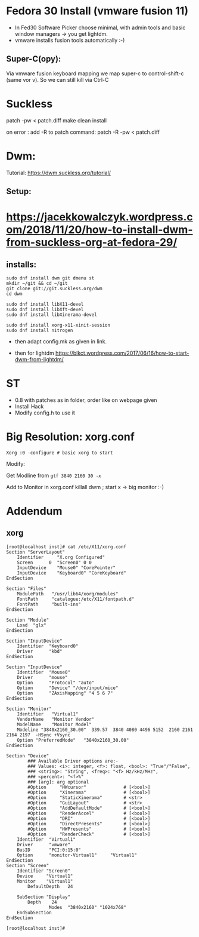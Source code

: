 # Fedora 30 Install (vmware fusion 11)

- In Fed30 Software Picker choose minimal, with admin tools and basic window managers -> you get lightdm.
- vmware installs fusion tools automatically :-)

## Super-C(opy):

Via vmware fusion keyboard mapping we map super-c to control-shift-c (same vor v). 
So we can still kill via Ctrl-C

# Suckless

patch -pw < patch.diff
make clean install

on error : add -R to patch command: patch -R -pw < patch.diff


# Dwm:

Tutorial: https://dwm.suckless.org/tutorial/

## Setup:
# https://jacekkowalczyk.wordpress.com/2018/11/20/how-to-install-dwm-from-suckless-org-at-fedora-29/
## installs:

	sudo dnf install dwm git dmenu st
	mkdir ~/git && cd ~/git
	git clone git://git.suckless.org/dwm
	cd dwm 

	sudo dnf install libX11-devel
	sudo dnf install libXft-devel
	sudo dnf install libXinerama-devel

	sudo dnf install xorg-x11-xinit-session
	sudo dnf install nitrogen

- then adapt config.mk as given in link.

- then for lightdm 
https://blkct.wordpress.com/2017/06/16/how-to-start-dwm-from-lightdm/


# ST

- 0.8 with patches as in folder, order like on webpage given
- Install Hack
- Modify config.h to use it





# Big Resolution: xorg.conf

	Xorg :0 -configure # basic xorg to start

Modify:

Get Modline from `gtf 3840 2160 30 -x`

Add to Monitor in xorg.conf 
killall dwm ; start x -> big monitor :-)







# Addendum

## xorg

```
[root@localhost inst]# cat /etc/X11/xorg.conf
Section "ServerLayout"
	Identifier     "X.org Configured"
	Screen      0  "Screen0" 0 0
	InputDevice    "Mouse0" "CorePointer"
	InputDevice    "Keyboard0" "CoreKeyboard"
EndSection

Section "Files"
	ModulePath   "/usr/lib64/xorg/modules"
	FontPath     "catalogue:/etc/X11/fontpath.d"
	FontPath     "built-ins"
EndSection

Section "Module"
	Load  "glx"
EndSection

Section "InputDevice"
	Identifier  "Keyboard0"
	Driver      "kbd"
EndSection

Section "InputDevice"
	Identifier  "Mouse0"
	Driver      "mouse"
	Option	    "Protocol" "auto"
	Option	    "Device" "/dev/input/mice"
	Option	    "ZAxisMapping" "4 5 6 7"
EndSection

Section "Monitor"
	Identifier   "Virtual1"
	VendorName   "Monitor Vendor"
	ModelName    "Monitor Model"
	Modeline "3840x2160_30.00"  339.57  3840 4080 4496 5152  2160 2161 2164 2197  -HSync +Vsync
	Option "PreferredMode"   "3840x2160_30.00"
EndSection

Section "Device"
        ### Available Driver options are:-
        ### Values: <i>: integer, <f>: float, <bool>: "True"/"False",
        ### <string>: "String", <freq>: "<f> Hz/kHz/MHz",
        ### <percent>: "<f>%"
        ### [arg]: arg optional
        #Option     "HWcursor"           	# [<bool>]
        #Option     "Xinerama"           	# [<bool>]
        #Option     "StaticXinerama"     	# <str>
        #Option     "GuiLayout"          	# <str>
        #Option     "AddDefaultMode"     	# [<bool>]
        #Option     "RenderAccel"        	# [<bool>]
        #Option     "DRI"                	# [<bool>]
        #Option     "DirectPresents"     	# [<bool>]
        #Option     "HWPresents"         	# [<bool>]
        #Option     "RenderCheck"        	# [<bool>]
	Identifier  "Virtual1"
	Driver      "vmware"
	BusID       "PCI:0:15:0"
	Option      "monitor-Virtual1"     "Virtual1"
EndSection
Section "Screen"
	Identifier "Screen0"
	Device     "Virtual1"
	Monitor    "Virtual1"
        DefaultDepth   24
        
	SubSection "Display"
		Depth    24 
                Modes  "3840x2160" "1024x768"
	EndSubSection
EndSection

[root@localhost inst]# 
```


